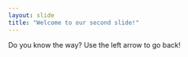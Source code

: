 ```yaml
---
layout: slide
title: "Welcome to our second slide!"
---
```

Do you know the way?
Use the left arrow to go back!
